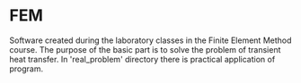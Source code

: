 # FEM
Software created during the laboratory classes in the Finite Element Method course. 
The purpose of the basic part is to solve the problem of transient heat transfer.
In 'real_problem' directory there is practical application of program.
